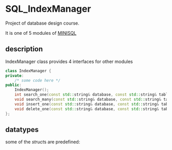# SQL_IndexManager
Project of database design course.<br/>

It is one of 5 modules of <a title="our whole project" href="https://github.com/2015DatabaseDesign/MiniDB" target="_blank">MINISQL </a> <br/>
## description
IndexManager class provides 4 interfaces for other modules<br/>

```cpp
class IndexManager {
private:
    /* some code here */
public:
	IndexManager();
	int search_one(const std::string& database, const std::string& table_name, struct index_info& inform);
	void search_many(const std::string& database, const std::string& table_name, int& start, int& end, int type, struct index_info& inform, std::vector<int>& container);
	void insert_one(const std::string& database, const std::string& table_name, struct index_info& inform);
	void delete_one(const std::string& database, const std::string& table_name, struct index_info& inform);
};
```
## datatypes
some of the *struct*s are predefined:<br/>




